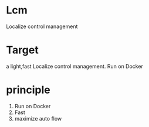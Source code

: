 # Lcm
Localize control management

# Target

a light,fast Localize control management. Run on Docker

# principle

1. Run on Docker
2. Fast
3. maximize auto flow
